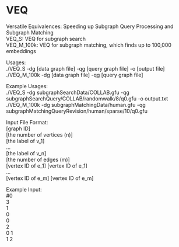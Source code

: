 # VEQ
Versatile Equivalences: Speeding up Subgraph Query Processing and Subgraph Matching  
VEQ_S: VEQ for subgraph search  
VEQ_M_100k: VEQ for subgraph matching, which finds up to 100,000 embeddings  
  
Usages:  
./VEQ_S -dg [data graph file] -qg [query graph file] -o [output file]  
./VEQ_M_100k -dg [data graph file] -qg [query graph file]  

Example Usages:  
./VEQ_S -dg subgraphSearchData/COLLAB.gfu -qg subgraphSearchQuery/COLLAB/randomwalk/8/q0.gfu -o output.txt  
./VEQ_M_100k -dg subgraphMatchingData/human.gfu -qg subgraphMatchingQueryRevision/human/sparse/10/q0.gfu  

Input File Format:  
[graph ID]  
[the number of vertices (n)]  
[the label of v_1]  
...  
[the label of v_n]  
[the number of edges (m)]  
[vertex ID of e_1] [vertex ID of e_1]  
...  
[vertex ID of e_m] [vertex ID of e_m]  
  
Example Input:  
#0  
3  
1  
0  
0  
2  
0 1  
1 2  
